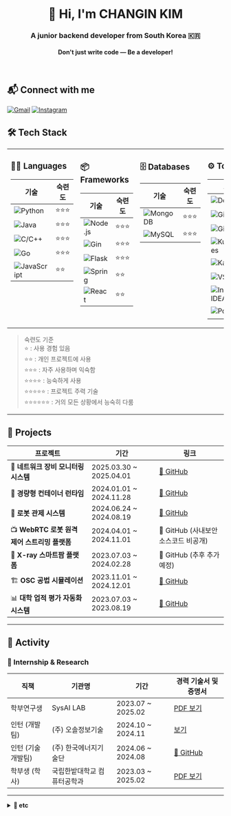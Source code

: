 <h1 align="center">👋 Hi, I'm CHANGIN KIM</h1>
<h3 align="center">A junior backend developer from South Korea 🇰🇷</h3>
<h4 align="center">Don't just write code — Be a developer!</h4>

<br/>


## 📬 Connect with me
[![Gmail](https://img.shields.io/badge/Gmail-d14836?style=for-the-badge&logo=Gmail&logoColor=white)](mailto:rosci671233@gmail.com)
[![Instagram](https://img.shields.io/badge/Instagram-E4405F?style=for-the-badge&logo=instagram&logoColor=white)](https://instagram.com/x_xvwx)



## 🛠 Tech Stack
<table>
<tr>
<td valign="top">

### 🧑‍💻 Languages

| 기술 | 숙련도 |
|------|--------|
| ![Python](https://img.shields.io/badge/Python-3776AB?style=flat-square&logo=python&logoColor=white) | ⭐⭐⭐ |
| ![Java](https://img.shields.io/badge/Java-007396?style=flat-square&logo=openjdk&logoColor=white) | ⭐⭐⭐ |
| ![C/C++](https://img.shields.io/badge/C%2FC++-00599C?style=flat-square&logo=cplusplus&logoColor=white) | ⭐⭐⭐ |
| ![Go](https://img.shields.io/badge/Go-00ADD8?style=flat-square&logo=go&logoColor=white) | ⭐⭐⭐ |
| ![JavaScript](https://img.shields.io/badge/JavaScript-F7DF1E?style=flat-square&logo=javascript&logoColor=black) | ⭐⭐ |

</td>
<td valign="top">

### 📦 Frameworks

| 기술 | 숙련도 |
|------|--------|
| ![Node.js](https://img.shields.io/badge/Node.js-339933?style=flat-square&logo=nodedotjs&logoColor=white) | ⭐⭐⭐ |
| ![Gin](https://img.shields.io/badge/Gin-00B386?style=flat-square&logo=go&logoColor=white) | ⭐⭐⭐ |
| ![Flask](https://img.shields.io/badge/Flask-000000?style=flat-square&logo=flask&logoColor=white) | ⭐⭐⭐ |
| ![Spring](https://img.shields.io/badge/Spring-6DB33F?style=flat-square&logo=spring&logoColor=white) | ⭐⭐ |
| ![React](https://img.shields.io/badge/React-61DAFB?style=flat-square&logo=react&logoColor=black) | ⭐⭐ |

</td>
<td valign="top">

### 🗄️ Databases

| 기술 | 숙련도 |
|------|--------|
| ![MongoDB](https://img.shields.io/badge/MongoDB-47A248?style=flat-square&logo=mongodb&logoColor=white) | ⭐⭐⭐ |
| ![MySQL](https://img.shields.io/badge/MySQL-4479A1?style=flat-square&logo=mysql&logoColor=white) | ⭐⭐⭐ |

</td>
<td valign="top">

### ⚙️ Tools / DevOps

| 기술 | 숙련도 |
|------|--------|
| ![Docker](https://img.shields.io/badge/Docker-2496ED?style=flat-square&logo=docker&logoColor=white) | ⭐⭐⭐ |
| ![Git](https://img.shields.io/badge/Git-F05032?style=flat-square&logo=git&logoColor=white)  | ⭐⭐⭐ |
![GitHub](https://img.shields.io/badge/GitHub-181717?style=flat-square&logo=github&logoColor=white) | ⭐⭐⭐ |
| ![Kubernetes](https://img.shields.io/badge/Kubernetes-326CE5?style=flat-square&logo=kubernetes&logoColor=white) | ⭐⭐ |
| ![Kafka](https://img.shields.io/badge/Kafka-231F20?style=flat-square&logo=apachekafka&logoColor=white) | ⭐ |
| ![VSCode](https://img.shields.io/badge/VSCode-007ACC?style=flat-square&logo=visualstudiocode&logoColor=white)  | ⭐⭐⭐⭐ |
![IntelliJ IDEA](https://img.shields.io/badge/IntelliJ-000000?style=flat-square&logo=intellijidea&logoColor=white)  | ⭐⭐⭐ |
![Postman](https://img.shields.io/badge/Postman-FF6C37?style=flat-square&logo=postman&logoColor=white) | ⭐⭐⭐⭐ |

</td>
</tr>
</table>

> 숙련도 기준  
> ⭐ : 사용 경험 있음  
> ⭐⭐ : 개인 프로젝트에 사용  
> ⭐⭐⭐ : 자주 사용하며 익숙함  
> ⭐⭐⭐⭐ : 능숙하게 사용  
> ⭐⭐⭐⭐⭐ : 프로젝트 주력 기술  
> ⭐⭐⭐⭐⭐⭐ : 거의 모든 상황에서 능숙히 다룸

---

## 🚀 Projects

| 프로젝트 | 기간 | 링크 |
|----------|------|------|
| 📡 **네트워크 장비 모니터링 시스템** | 2025.03.30 ~ 2025.04.01 | [🔗 GitHub](https://github.com/ci671233/Network_Device_Monitoring_System) |
| 🧱 **경량형 컨테이너 런타임** | 2024.01.01 ~ 2024.11.28 | [🔗 GitHub](https://github.com/HBNU-SWUNIV/come-capstone24-akdong_developer) |
| 🤖 **로봇 관제 시스템** | 2024.06.24 ~ 2024.08.19 | [🔗 GitHub](https://github.com/ci671233/FMS-AGV-AMR) |
| 📺 **WebRTC 로봇 원격 제어 스트리밍 플랫폼** | 2024.04.01 ~ 2024.11.01 | 🔗 GitHub (사내보안 소스코드 비공개) |
| 🌿 **X-ray 스마트팜 플랫폼** | 2023.07.03 ~ 2024.02.28 | 🔗 GitHub (추후 추가 예정) |
| 🏗️ **OSC 공법 시뮬레이션** | 2023.11.01 ~ 2024.12.01 | [🔗 GitHub](https://github.com/ci671233/osc_simulation) |
| 📊 **대학 업적 평가 자동화 시스템** | 2023.07.03 ~ 2023.08.19 | [🔗 GitHub](https://github.com/ci671233/journal_csv) |

---

## 🧭 Activity

### 💼 Internship & Research

| 직책             | 기관명               | 기간                | 경력 기술서 및 증명서 |
|------------------|----------------------|---------------------|------------|
| 학부연구생 | SysAI LAB            | 2023.07 ~ 2025.02   | [PDF 보기](#) |
| 인턴 (개발팀)     | (주) 오솔정보기술     | 2024.10 ~ 2024.11   | [보기](#) |
| 인턴 (기술개발팀) | (주) 한국에너지기술단 | 2024.06 ~ 2024.08   | [🔗 GitHub](https://github.com/ci671233/FMS-AGV-AMR) |
| 학부생 (학사)            | 국립한밭대학교 컴퓨터공학과 | 2023.03 ~ 2025.02   | [PDF 보기](#) |

---

<details>
<summary><b>📄 etc</b></summary>

<br/>

### 📜 Awards & Certifications

| 항목명             | 종류         | 발급기관          | 발급일자        | 증빙 자료 |
|-------------------|--------------|------------------|----------------|-------|
| 제13회 작품전시회 - 동상   | Award         | 한밭대학교 정보기술대학       | 2024.11.29        | [PDF 보기](#) |
| 2024 추계학술대회 우수논문상 - 은상   | Award         | 한국정보기술학회       | 2024.11.22        | [PDF 보기](#) |
| 2023 추계학술대회 우수논문발표상 - 은상     | Award | 한국시뮬레이션학회   | 2023.12.01        | [PDF 보기](#) |
| 네트워크관리사 2급     | Certification | 한국정보통신자격협회   | 2022.10.18        | [PDF 보기](#) |

### 📰 Papers

| 제목                                                         | 학술대회명         | 발표일자       | 논문 PDF | 발표자료 PDF |
|--------------------------------------------------------------|--------------------|----------------|----------|---------------|
| 경량형 컨테이너 기반 WebRTC 원격 로봇 제어 시스템의 설계 및 시뮬레이션   | 2024추계한국시뮬레이션학회 | 2024.11.29     | [📄 보기](#) |  |
| 엣지 컴퓨팅 환경을 위한 경량화 컨테이너 런타임 설계 및 성능 검증       | 2024추계한국정보기술학회   | 2024.11.22     | [📄 보기](#) | [📑 보기](#) |
| 제한된 컴퓨터 환경을 위한 경량 컨테이너 런타임 엔진: Docker와의 비교 연구   | 2024하계전기전자학회 | 2024.08.13     | [📄 보기](#) | [📑 보기](#) |
| AI 통합 지능형 컨테이너 오케스트레이션 방법론: IoT 서비스 최적화 설계       | 2024춘계공동학회   | 2024.05.03     | [📄 보기](#) | [📑 보기](#) |
| 이산사건 시스템 형식론 기반 OSC 공법 적용 모델 구성 및 분석   | 2023추계한국시뮬레이션학회 | 2023.12.01     | [📄 보기](#) | [📑 보기](#) |
| 프롬프트 엔지니어링을 활용한 업무 자동화 시스템 설계 및 구축       | 2023하계전기전자학회   | 2023.08.17     | [📄 보기](#) | [📑 보기](#) |

### 🌟 Extracurricular Activities

| 활동명                      | 역할 / 성격            | 기간              | 활동 내용 |
|-----------------------------|------------------------|-------------------|------------|
| 소중한봉사단    | 주강사 / 봉사       | 2024.04 ~ 2024.12           | [PDF 보기](#) |
| 와요가요    | 주강사 / 봉사       | 2023.07 ~ 2024.12           | [보기](#) |
| 하랑       | 동아리원 / 개발   | 2023.07 ~ 2024.02           | [🔗 GitHub](#) |
| TBT    | 리더 / ESG 활동       | 2023.04 ~ 2023.07           | [▶️ 유튜브 영상](https://youtu.be/ppgNYbDdH5g?si=2PriC3nv7gTNwha8) |



</details>

